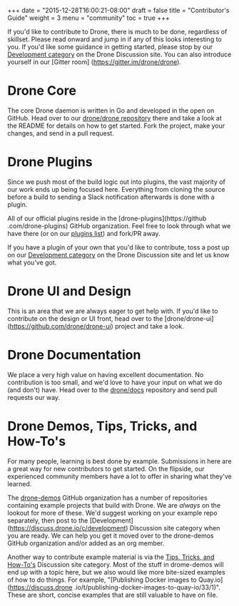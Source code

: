 +++
date = "2015-12-28T16:00:21-08:00"
draft = false
title = "Contributor's Guide"
weight = 3
menu = "community"
toc = true
+++

If you'd like to contribute to Drone, there is much to be done, regardless of
 skillset. Please read onward and jump in if any of this looks interesting to
  you. If you'd like some guidance in getting started, please stop by our 
  [Development category](https://discuss.drone.io/c/development) on the Drone
   Discussion site. You can also introduce yourself in our [Gitter room]
   (https://gitter.im/drone/drone).

# Drone Core

The core Drone daemon is written in Go and developed in the open on GitHub.
Head over to our [drone/drone repository](https://github.com/drone/drone) 
there and take a look at the README for details on how to get started. Fork 
the project, make your changes, and send in a pull request.

# Drone Plugins

Since we push most of the build logic out into plugins, the vast majority of 
our work ends up being focused here. Everything from cloning the source 
before a build to sending a Slack notification afterwards is done with a 
plugin.
 
All of our official plugins reside in the [drone-plugins](https://github
.com/drone-plugins) GitHub organization. Feel free to look through what we 
have there (or on our [plugins list](../../plugins)) and fork/PR away.

If you have a plugin of your own that you'd like to contribute, toss a post 
up on our [Development category](https://discuss.drone.io/c/development) on 
the Drone Discussion site and let us know what you've got.

# Drone UI and Design

This is an area that we are always eager to get help with. If you'd like to 
contribute on the design or UI front, head over to the [drone/drone-ui]
(https://github.com/drone/drone-ui) project and take a look. 

# Drone Documentation

We place a very high value on having excellent documentation. No contribution
 is too small, and we'd love to have your input on what we do (and don't) 
 have. Head over to the [drone/docs](https://github.com/drone/docs) 
 repository and send pull requests our way. 

# Drone Demos, Tips, Tricks, and How-To's

For many people, learning is best done by example. Submissions in here are a 
great way for new contributors to get started. On the flipside, our 
experienced community members have a lot to offer in sharing what they've 
learned.

The [drone-demos](https://github.com/drone-demos) GitHub organization has a 
number of repositories containing example projects that build with Drone. We 
are *always* on the lookout for more of these. We'd suggest working on your 
example repo separately, then post to the [Development]
(https://discuss.drone.io/c/development) Discussion site category when you are 
ready. We can help you get it moved over to the drone-demos GitHub 
organization and/or added as an org member.
 
Another way to contribute example material is via the [Tips, Tricks, and 
How-To's](https://discuss.drone.io/c/how-tos) Discussion site category. Most 
of the stuff in drome-demos will end up with a topic here, but we also would 
like more bite-sized examples of how to do things. For example, "[Publishing 
Docker images to Quay.io](https://discuss.drone
.io/t/publishing-docker-images-to-quay-io/33/1)". These are short, concise 
examples that are still valuable to have on file.
